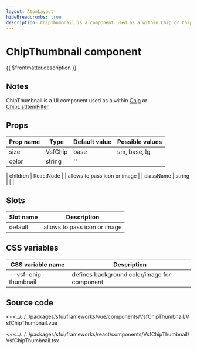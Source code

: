 ```yaml
---
layout: AtomLayout
hideBreadcrumbs: true
description: ChipThumbnail is a component used as a within Chip or ChipListItemFilter component and provides visual uniformity between the two. It allows user to pass in an custom icon/image or to pass a color/color gradient.
---
```


# ChipThumbnail component

{{ $frontmatter.description }}

<Generate />

## Notes
<!-- TODO: add link to ChipListItemFilter.md when it's implemented -->
ChipThumbnail is a UI component used as a within [Chip](chip.md) or [ChipListItemFilter]() 

## Props

| Prop name         | Type                       | Default value | Possible values                        |
|------------------ |----------------------------|---------------|----------------------------------------|
| size              | VsfChip                    | base          | sm, base, lg                           |
| color             | string                     | ''            |                                        | 
<!-- react -->
| children          | ReactNode                  |               |  allows to pass icon or image          |
| className         | string                     |               |                                        |
<!-- end react -->

<!-- vue -->
## Slots

| Slot name |            Description          |
| --------- | ------------------------------- |
| default   |  allows to pass icon or image   |
<!-- end vue -->

## CSS variables

| CSS variable name    | Description                                  |
|------------------    |--------------------------------------------- |
| --vsf-chip-thumbnail | defines background color/image for component |

## Source code

<!-- vue -->
<<<../../../packages/sfui/frameworks/vue/components/VsfChipThumbnail/VsfChipThumbnail.vue
<!-- end vue -->
<!-- react -->
<<<../../../packages/sfui/frameworks/react/components/VsfChipThumbnail/VsfChipThumbnail.tsx
<!-- end react -->
